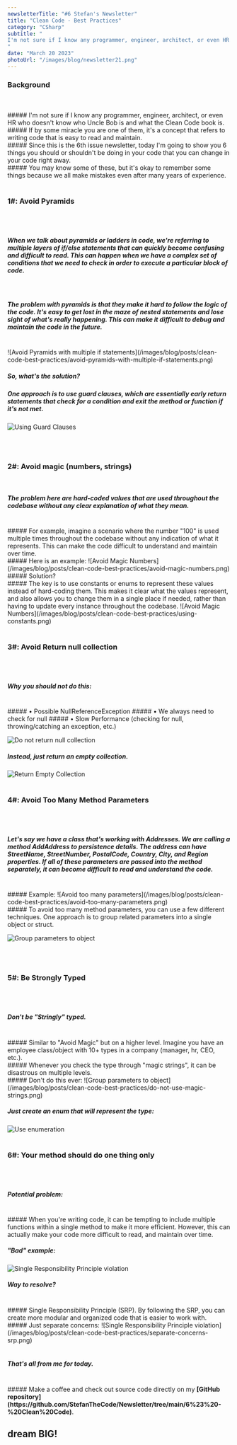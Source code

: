 ```yaml
---
newsletterTitle: "#6 Stefan's Newsletter"
title: "Clean Code - Best Practices"
category: "CSharp"
subtitle: "
I'm not sure if I know any programmer, engineer, architect, or even HR who doesn't know who Uncle Bob is and what the Clean Code book is...
"
date: "March 20 2023"
photoUrl: "/images/blog/newsletter21.png"
---
```


### Background
<br>
<br>
##### I'm not sure if I know any programmer, engineer, architect, or even HR who doesn't know who Uncle Bob is and what the Clean Code book is.
<br>
##### If by some miracle you are one of them, it's a concept that refers to writing code that is easy to read and maintain.
<br>
##### Since this is the 6th issue newsletter, today I'm going to show you 6 things you should or shouldn't be doing in your code that you can change in your code right away.
<br>
##### You may know some of these, but it's okay to remember some things because we all make mistakes even after many years of experience.
<br>
<br>

### 1#: Avoid Pyramids
<br>
<br>

##### When we talk about pyramids or ladders in code, we're referring to <b> multiple layers of if/else statements </b> that can quickly become confusing and difficult to read. This can happen when we have a complex set of conditions that we need to check in order to execute a particular block of code.
<br>

##### The problem with pyramids is that they make it hard to follow the logic of the code. It's easy to get lost in the maze of nested statements and lose sight of what's really happening. This can make it difficult to debug and maintain the code in the future.
<br>
![Avoid Pyramids with multiple if statements](/images/blog/posts/clean-code-best-practices/avoid-pyramids-with-multiple-if-statements.png)

##### So, what's the solution?
##### One approach is to use guard clauses, which are essentially early return statements that check for a condition and exit the method or function if it's not met.
![Using Guard Clauses](/images/blog/posts/clean-code-best-practices/using-guard-clauses.png)

<br>
<br>

### 2#: Avoid magic (numbers, strings)
<br>

##### The problem here are hard-coded values that are used throughout the codebase without any clear explanation of what they mean.
<br>
##### For example, imagine a scenario where the number "100" is used multiple times throughout the codebase without any indication of what it represents. This can make the code difficult to understand and maintain over time.
<br>
##### Here is an example:
![Avoid Magic Numbers](/images/blog/posts/clean-code-best-practices/avoid-magic-numbers.png)
<br>
##### Solution?
<br>
##### The key is to use constants or enums to represent these values instead of hard-coding them. This makes it clear what the values represent, and also allows you to change them in a single place if needed, rather than having to update every instance throughout the codebase.
![Avoid Magic Numbers](/images/blog/posts/clean-code-best-practices/using-constants.png)

<br>
<br>

### 3#: Avoid Return null collection
<br>
<br>

##### Why you should not do this:
<br>
##### • Possible NullReferenceException
##### • We always need to check for null   
##### • Slow Performance (checking for null, throwing/catching an exception, etc.)

![Do not return null collection](/images/blog/posts/clean-code-best-practices/do-not-return-null-collection.png)
<br>
##### Instead, just return an empty collection.
![Return Empty Collection](/images/blog/posts/clean-code-best-practices/return-empty-enumerable.png)
<br>
<br>

### 4#: Avoid Too Many Method Parameters
<br>
<br>

##### Let's say we have a class that's working with Addresses. We are calling a method AddAddress to persistence details. The address can have StreetName, StreetNumber, PostalCode, Country, City, and Region properties. If all of these parameters are passed into the method separately, it can become difficult to read and understand the code.

<br>
##### Example:
![Avoid too many parameters](/images/blog/posts/clean-code-best-practices/avoid-too-many-parameters.png)
<br>
##### To avoid too many method parameters, you can use a few different techniques. One approach is to group related parameters into a single object or struct.

![Group parameters to object](/images/blog/posts/clean-code-best-practices/group-parameters-to-object.png)

<br>
<br>

### 5#: Be Strongly Typed
<br>
<br>

##### Don't be "Stringly" typed.
<br>
##### Similar to "Avoid Magic" but on a higher level. Imagine you have an employee class/object with 10+ types in a company (manager, hr, CEO, etc.).
<br>
##### Whenever you check the type through "magic strings", it can be disastrous on multiple levels.
<br>
##### Don't do this ever:
![Group parameters to object](/images/blog/posts/clean-code-best-practices/do-not-use-magic-strings.png)

##### Just create an enum that will represent the type:
![Use enumeration](/images/blog/posts/clean-code-best-practices/use-enumeration.png)
<br>
<br>

### 6#: Your method should do one thing only
<br>
<br>

##### <b>Potential problem:</b>
<br>
##### When you're writing code, it can be tempting to include multiple functions within a single method to make it more efficient. However, this can actually make your code more difficult to read, and maintain over time.
<br>

##### "Bad" example:
![Single Responsibility Principle violation](/images/blog/posts/clean-code-best-practices/single-responsibility-principle-violation.png)
##### Way to resolve?
<br>
##### Single Responsibility Principle (SRP). By following the SRP, you can create more modular and organized code that is easier to work with. 
<br>
##### Just separate concerns:
![Single Responsibility Principle violation](/images/blog/posts/clean-code-best-practices/separate-concerns-srp.png)
<br>
<br>

##### That's all from me for today.

<br>
##### Make a coffee and check out source code directly on my <b> [GitHub repository](https://github.com/StefanTheCode/Newsletter/tree/main/6%23%20-%20Clean%20Code)</b>.
<br>

## <b > dream BIG! </b>